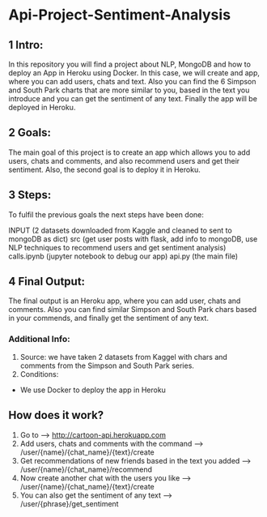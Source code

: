 # Api-Project-Sentiment-Analysis

## 1 Intro:
In this repository you will find a project about NLP, MongoDB and how to deploy an App in Heroku using Docker. In this case, we will create and app, where you can add users, chats and text. Also you can find the 6 Simpson and South Park charts that are more similar to you, based in the text you introduce and you can get the sentiment of any text. Finally the app will be deployed in Heroku.

## 2 Goals:
The main goal of this project is to create an app which allows you to add users, chats and comments, and also recommend users and get their sentiment. Also, the second goal is to deploy it in Heroku.

## 3 Steps:
To fulfil the previous goals the next steps have been done:

INPUT (2 datasets downloaded from Kaggle and cleaned to sent to mongoDB as dict)
src (get user posts with flask, add info to mongoDB, use NLP techniques to recommend users and get sentiment analysis)
calls.ipynb (jupyter notebook to debug our app)
api.py (the main file)


## 4 Final Output:
The final output is an Heroku app, where you can add user, chats and comments. Also you can find similar Simpson and South Park chars based in your commends, and finally get the sentiment of any text.

### Additional Info:
1. Source: we have taken 2 datasets from Kaggel with chars and comments from the Simpson and South Park series.
2. Conditions:
- We use Docker to deploy the app in Heroku

## How does it work?
1. Go to --> http://cartoon-api.herokuapp.com
2. Add users, chats and comments with the command --> /user/{name}/{chat_name}/{text}/create
3. Get recommendations of new friends based in the text you added --> /user/{name}/{chat_name}/recommend
4. Now create another chat with the users you like --> /user/{name}/{chat_name}/{text}/create
5. You can also get the sentiment of any text --> /user/{phrase}/get_sentiment
